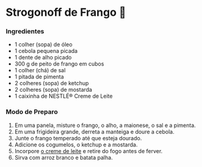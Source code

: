 # Strogonoff de Frango :chicken:



### Ingredientes

- 1 colher (sopa) de óleo
- 1 cebola pequena picada
- 1 dente de alho picado
- 300 g de peito de frango em cubos
- 1 colher (chá) de sal
- 1 pitada de pimenta
- 2 colheres (sopa) de ketchup
- 2 colheres (sopa) de mostarda
- 1 caixinha de NESTLÉ® Creme de Leite

### Modo de Preparo

1. Em uma panela, misture o frango, o alho, a maionese, o sal e a pimenta.
2. Em uma frigideira grande, derreta a manteiga e doure a cebola.
3. Junte o frango temperado até que esteja dourado.
4. Adicione os cogumelos, o ketchup e a mostarda.
5. Incorpore [o creme de leite](https://blog.tudogostoso.com.br/dicas-de-cozinha/creme-de-leite-fresco-caseiro-de-caixinha-e-mais/) e retire do fogo antes de ferver.
6. Sirva com arroz branco e batata palha.

